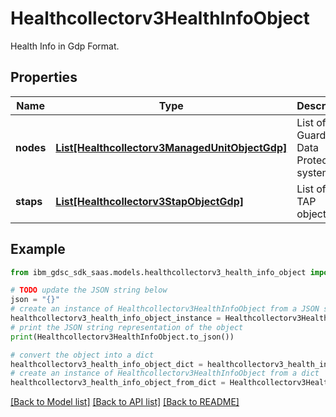 # Healthcollectorv3HealthInfoObject

Health Info in Gdp Format.

## Properties

Name | Type | Description | Notes
------------ | ------------- | ------------- | -------------
**nodes** | [**List[Healthcollectorv3ManagedUnitObjectGdp]**](Healthcollectorv3ManagedUnitObjectGdp.md) | List of Guardium Data Protection systems. | [optional] 
**staps** | [**List[Healthcollectorv3StapObjectGdp]**](Healthcollectorv3StapObjectGdp.md) | List of S-TAP objects. | [optional] 

## Example

```python
from ibm_gdsc_sdk_saas.models.healthcollectorv3_health_info_object import Healthcollectorv3HealthInfoObject

# TODO update the JSON string below
json = "{}"
# create an instance of Healthcollectorv3HealthInfoObject from a JSON string
healthcollectorv3_health_info_object_instance = Healthcollectorv3HealthInfoObject.from_json(json)
# print the JSON string representation of the object
print(Healthcollectorv3HealthInfoObject.to_json())

# convert the object into a dict
healthcollectorv3_health_info_object_dict = healthcollectorv3_health_info_object_instance.to_dict()
# create an instance of Healthcollectorv3HealthInfoObject from a dict
healthcollectorv3_health_info_object_from_dict = Healthcollectorv3HealthInfoObject.from_dict(healthcollectorv3_health_info_object_dict)
```
[[Back to Model list]](../README.md#documentation-for-models) [[Back to API list]](../README.md#documentation-for-api-endpoints) [[Back to README]](../README.md)


